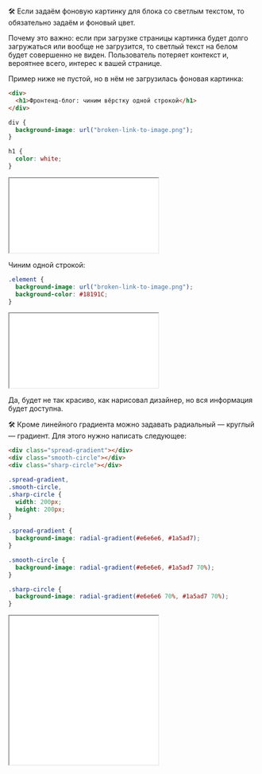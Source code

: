 🛠 Если задаём фоновую картинку для блока со светлым текстом, то обязательно задаём и фоновый цвет.

Почему это важно: если при загрузке страницы картинка будет долго загружаться или вообще не загрузится, то светлый текст на белом будет совершенно не виден. Пользователь потеряет контекст и, вероятнее всего, интерес к вашей странице.

Пример ниже не пустой, но в нём не загрузилась фоновая картинка:

```html
<div>
  <h1>Фронтенд-блог: чиним вёрстку одной строкой</h1>
</div>
```

```css
div {
  background-image: url("broken-link-to-image.png");
}

h1 {
  color: white;
}
```

<iframe title="Ошибка загрузки картинки" src="../demos/fix/" height="150"></iframe>

Чиним одной строкой:

```css
.element {
  background-image: url("broken-link-to-image.png");
  background-color: #18191C;
}
```

<iframe title="Ошибка загрузки картинки" src="../demos/fix-2/" height="150"></iframe>

Да, будет не так красиво, как нарисовал дизайнер, но вся информация будет доступна.

🛠 Кроме линейного градиента можно задавать радиальный — круглый — градиент. Для этого нужно написать следующее:

```html
<div class="spread-gradient"></div>
<div class="smooth-circle"></div>
<div class="sharp-circle"></div>
```

```css
.spread-gradient,
.smooth-circle,
.sharp-circle {
  width: 200px;
  height: 200px;
}

.spread-gradient {
  background-image: radial-gradient(#e6e6e6, #1a5ad7);
}

.smooth-circle {
  background-image: radial-gradient(#e6e6e6, #1a5ad7 70%);
}

.sharp-circle {
  background-image: radial-gradient(#e6e6e6 70%, #1a5ad7 70%);
}
```

<iframe title="Радиальные градиенты" src="../demos/gradient/" height="300"></iframe>
